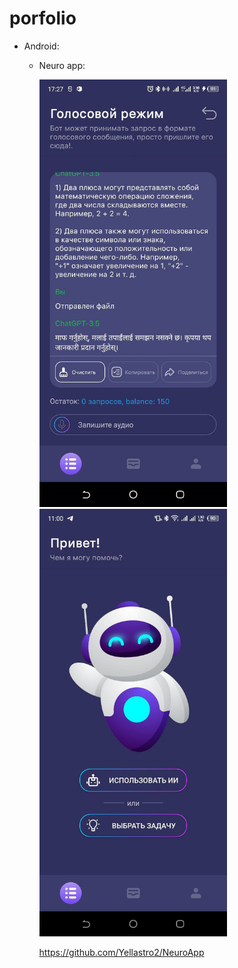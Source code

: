 # porfolio

- Android:

  - Neuro app:
    
    <img src="https://github.com/Yellastro2/NeuroApp/blob/main/res/photo_2023-10-16_17-28-20.jpg" width="300"/> <img src="https://github.com/Yellastro2/NeuroApp/blob/main/res/photo_2024-03-12_11-01-55.jpg" width="300"/>
    
    https://github.com/Yellastro2/NeuroApp
